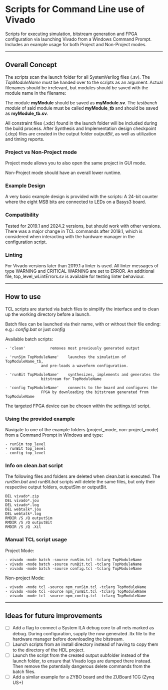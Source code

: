 # Scripts for Command Line use of Vivado

Scripts for executing simulation, bitstream generation and FPGA configuration 
via launching Vivado from a Windows Command Prompt.
Includes an example usage for both Project and Non-Project modes.

-------------------------------------------------------------------------------

## Overall Concept

The scripts scan the launch folder for all SystemVerilog files (.sv). 
The *TopModuleName* must be handed over to the scripts as an argument.
Actual filenames should be irrelevant, but modules should be saved with the 
module name in the filename: 
	
The module **myModule** should be saved as **myModule.sv**. 
The *testbench module* of said module must be called **myModule_tb** 
and should be saved as **myModule_tb.sv**.

All constraint files (.xdc) found in the launch folder will be included	during 
the build process. After Synthesis and Implementation design checkpoint (.dcp)
files are created in the output folder *outputBit*, as well as utilization and 
timing reports.

### Project vs Non-Project mode

Project mode allows you to also open the same project in GUI mode.

Non-Project mode should have an overall lower runtime.

### Example Design

A very basic example design is provided with the scripts: A 24-bit counter 
where the eight MSB bits are connected to LEDs on a Basys3 board.

### Compatibility

Tested for 2019.1 and 2024.2 versions, but should work with other versions.
There was a major change in TCL commands after 2019.1, which is considered 
when interacting with the hardware manager in the configuration script.

### Linting

For Vivado versions later than 2019.1 a linter is used. All linter messages of 
type WARNING and CRITICAL WARNING are set to ERROR. An additional file, 
top_level_wLintErrors.sv is available for testing linter behaviour.

-------------------------------------------------------------------------------

## How to use

TCL scripts are started via batch files to simplify the interface and 
to clean up the working directory before a launch.

Batch files can be launched via their name, with or without their file ending:
e.g.: *config.bat* or just *config*

Available batch scripts:

	- 'clean' 			removes most previously generated output

	- 'runSim TopModuleName'	launches the simulation of TopModuleName_tb,
					and pre-loads a waveform configuration.

	- 'runBit TopModuleName'	synthesizes, implements and generates the 
					bitstream for TopModuleName
							
	- 'config TopModuleName'	connects to the board and configures the
					FPGA by downloading the bitstream generated from TopModuleName

The targeted FPGA device can be chosen within the settings.tcl script.

### Using the provided example

Navigate to one of the example folders (project_mode, non-project_mode) from a
Command Prompt in Windows and type:

	- runSim top_level 
	- runBit top_level 
	- config top_level 

### Info on clean.bat script

The following files and folders are deleted when clean.bat is executed.
The *runSim.bat* and *runBit.bat* scripts will delete the same files, but 
only their respective output folders, outputSim or outputBit.

	DEL vivado*.zip
	DEL vivado*.jou
	DEL vivado*.log
	DEL webtalk*.jou
	DEL webtalk*.log
	RMDIR /S /Q outputSim
	RMDIR /S /Q outputBit
	RMDIR /S /Q .Xil

### Manual TCL script usage

Project Mode:

	- vivado -mode batch -source runSim.tcl -tclarg TopModuleName
	- vivado -mode batch -source runBit.tcl -tclarg TopModuleName
	- vivado -mode batch -source config.tcl -tclarg TopModuleName

Non-project Mode:

	- vivado -mode tcl -source npm_runSim.tcl -tclarg TopModuleName
	- vivado -mode tcl -source npm_runBit.tcl -tclarg TopModuleName
	- vivado -mode tcl -source npm_config.tcl -tclarg TopModuleName

-------------------------------------------------------------------------------

## Ideas for future improvements

- [ ] Add a flag to connect a System ILA debug core to all nets marked as
debug. During configuration, supply the now generated .ltx file to the 
hardware manager before downloading the bitstream.
- [ ] Launch scripts from an install directory instead of having to copy them
to the directory of the HDL project.
- [ ] Launch the script from the created output subfolder instead of the 
launch folder, to ensure that Vivado logs are dumped there instead.
Then remove the potentially dangerous delete commands from the batch files.
- [ ] Add a similar example for a ZYBO board and the ZUBoard 1CG (Zynq US+)
